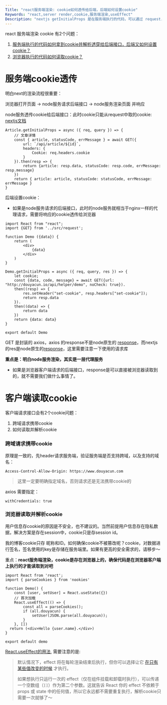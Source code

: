 ```yaml
---
Title: "react服务端渲染: cookie如何透传给后端，后端如何设置cookie"
Keywords: "react,server render,cookie,服务端渲染,useEffect"
Description: "nextjs getInitialProps 是在服务端执行的代码，可以通过 request.header 获取到 cookie 透传给后端接口"
---
```


react 服务端渲染 cookie 有2个问题：

1. [服务端执行的代码如何拿到cookie并解析透穿给后端接口，后端又如何设置cookie？](#服务端cookie透传)
2. [浏览器执行的代码如何读取cookie？](#客户端读取cookie)



# 服务端cookie透传

明白next的渲染流程很重要：

浏览器打开页面 -> node服务请求后端接口 -> node服务渲染页面 并响应



node服务透传cookie给后端接口：此时cookie只能从request中取的cookie:  [nextjs文档](https://nextjs.org/docs/api-reference/data-fetching/getInitialProps)

```react
Article.getInitialProps = async ({ req, query }) => {
    // 文章详情
    const { article, statusCode, errMessage } = await GET({
        url: `/api/article/${id}`,
        headers: {
            Cookie: req.headers.cookie
        }
    }).then(resp => {
        return {article: resp.data, statusCode: resp.code, errMessage: resp.message}
    })
    return { article: article, statusCode: statusCode, errMessage: errMessage }
}
```



后端设置cookie：

- 如果是node服务请求的后端接口，此时的node服务就相当于nginx一样的代理请求，需要将响应的cookie透传给浏览器

```react
import React from "react";
import {GET} from '../src/request';

function Demo ({data}) {
    return (
        <div>
            {data}
        </div>
    )
}

Demo.getInitialProps = async ({ req, query, res }) => {
    let cookie;
    const {data, code, message} = await GET({url: "http://douyacun.io/api/helper/demo", noCheck: true}).
    then((resp) => {
        res.setHeader("set-cookie", resp.headers["set-cookie"]);
        return resp.data
    }).
    then((data) => {
        return data
    })
    return {data: data}
}

export default Demo
```

GET 是封装的 axios，axios 的response不是node原生的 [response](https://github.com/axios/axios#response-schema)，而nextjs的res是node原生的[response](https://nodejs.org/api/http.html#http_class_http_serverresponse)，这里需要注意一下使用的请求库

**重点是：明白node服务渲染，其实是一层代理服务**

- 如果是浏览器客户端请求的后端接口，response是可以直接被浏览器读取到的，就不需要我们做什么事情了。



# 客户端读取cookie

客户端请求接口会有2个cookie问题：

1. 跨域请求携带cookie
2. 如何读取并解析cookie

### 跨域请求携带cookie

原理是一致的，先header请求服务端，验证服务端是否支持跨域，以及支持的域名：

```http
Access-Control-Allow-Origin: https://www.douyacun.com
```

> 这里一定要明确指定域名，否则请求还是无法携带cookie的

axios 需要指定：

```http
withCredentials: true
```



### 浏览器读取并解析cookie

用户信息存cookie的原因是不安全，也不建议的。当然前提用户信息存在隐私数据，解决方案是存在session中，cookie只是存session id。

我的博客cookie只存 昵称和ID。如何确保cookie不被篡改呢？cookie，对数据进行签名，签名使用的key是存储在服务端里。如果有更高的安全需求的，请移步～

重点：**react服务端渲染，cookie是存在浏览器上的，确保代码是在浏览器客户端上执行的才能读取到对吧**

```react
import React from 'react';
import { parseCookies } from 'nookies'

function Demo() {
    const [user, setUser] = React.useState({})
    // 首次加载
    React.useEffect(() => {
        const all = parseCookies();
        if (all.douyacun) {
            setUser(JSON.parse(all.douyacun));
        }
    }, [])
  return (<div>Hello {user.name}.</div>)
}

export default demo
```

[React.useEffect的用法](https://zh-hans.reactjs.org/docs/hooks-reference.html#useeffect), 需要注意的是:

> 默认情况下，effect 将在每轮渲染结束后执行，但你可以选择让它 [在只有某些值改变的时候](https://zh-hans.reactjs.org/docs/hooks-reference.html#conditionally-firing-an-effect) 才执行。
>
> 如果想执行只运行一次的 effect（仅在组件挂载和卸载时执行），可以传递一个空数组（`[]`）作为第二个参数。这就告诉 React 你的 effect 不依赖于 props 或 state 中的任何值，所以它永远都不需要重复执行，解析cookie只需要一次就够了～

